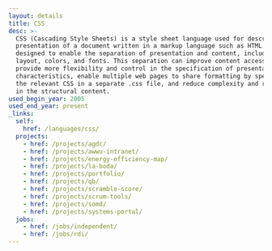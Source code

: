 ```yaml
---
layout: details
title: CSS
desc: >-
  CSS (Cascading Style Sheets) is a style sheet language used for describing the
  presentation of a document written in a markup language such as HTML. CSS is
  designed to enable the separation of presentation and content, including
  layout, colors, and fonts. This separation can improve content accessibility,
  provide more flexibility and control in the specification of presentation
  characteristics, enable multiple web pages to share formatting by specifying
  the relevant CSS in a separate .css file, and reduce complexity and repetition
  in the structural content.
used_begin_year: 2005
used_end_year: present
_links:
  self:
    href: /languages/css/
  projects:
    - href: /projects/agdc/
    - href: /projects/awwu-intranet/
    - href: /projects/energy-efficiency-map/
    - href: /projects/la-boda/
    - href: /projects/portfolio/
    - href: /projects/qb/
    - href: /projects/scramble-score/
    - href: /projects/scrum-tools/
    - href: /projects/somd/
    - href: /projects/systems-portal/
  jobs:
    - href: /jobs/independent/
    - href: /jobs/rdi/
---
```

